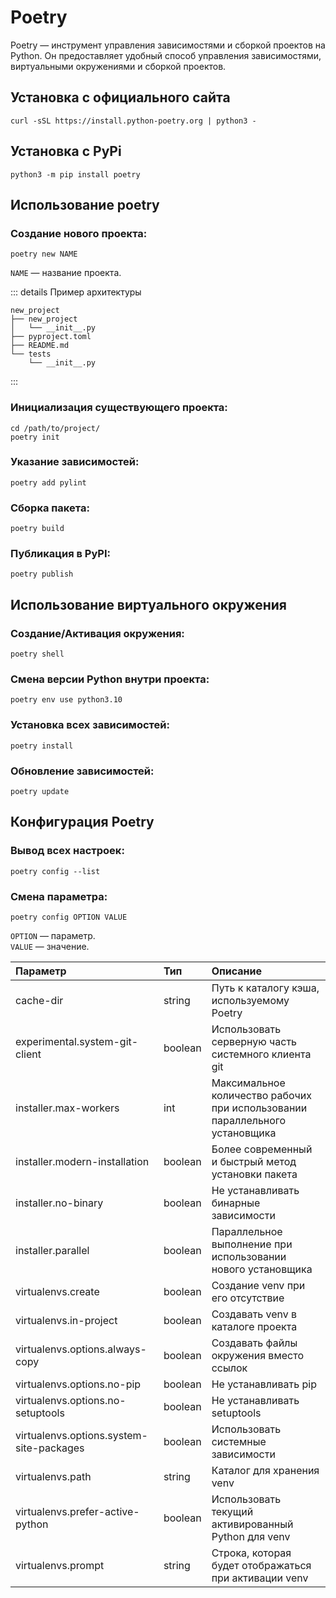 # Poetry

Poetry — инструмент управления зависимостями и сборкой проектов на Python. Он предоставляет удобный способ управления зависимостями, виртуальными окружениями и сборкой проектов.

## Установка с официального сайта

```shell
curl -sSL https://install.python-poetry.org | python3 -
```

## Установка с PyPi

```shell
python3 -m pip install poetry
```

## Использование poetry

### Создание нового проекта:

```shell
poetry new NAME
```

`NAME` — название проекта.

::: details Пример архитектуры

```shell
new_project
├── new_project
│   └── __init__.py
├── pyproject.toml
├── README.md
└── tests
    └── __init__.py
```

:::

### Инициализация существующего проекта:

```shell
cd /path/to/project/
poetry init
```

### Указание зависимостей:

```shell
poetry add pylint
```

### Сборка пакета:

```shell
poetry build
```

### Публикация в PyPI:

```shell
poetry publish
```

## Использование виртуального окружения

### Создание/Активация окружения:

```shell
poetry shell
```

### Смена версии Python внутри проекта:

```shell
poetry env use python3.10
```

### Установка всех зависимостей:

```shell
poetry install
```

### Обновление зависимостей:

```shell
poetry update
```

## Конфигурация Poetry

### Вывод всех настроек:

```shell
poetry config --list
```

### Смена параметра:

```shell
poetry config OPTION VALUE
```

`OPTION` — параметр. \
`VALUE` — значение.

| Параметр                                 | Тип     | Описание                                                                    |
| :--------------------------------------- | :------ | :-------------------------------------------------------------------------- |
| cache-dir                                | string  | Путь к каталогу кэша, используемому Poetry                                  |
| experimental.system-git-client           | boolean | Использовать серверную часть системного клиента git                         |
| installer.max-workers                    | int     | Максимальное количество рабочих при использовании параллельного установщика |
| installer.modern-installation            | boolean | Более современный и быстрый метод установки пакета                          |
| installer.no-binary                      | boolean | Не устанавливать бинарные зависимости                                       |
| installer.parallel                       | boolean | Параллельное выполнение при использовании нового установщика                |
| virtualenvs.create                       | boolean | Создание venv при его отсутствие                                            |
| virtualenvs.in-project                   | boolean | Создавать venv в каталоге проекта                                           |
| virtualenvs.options.always-copy          | boolean | Создавать файлы окружения вместо ссылок                                     |
| virtualenvs.options.no-pip               | boolean | Не устанавливать pip                                                        |
| virtualenvs.options.no-setuptools        | boolean | Не устанавливать setuptools                                                 |
| virtualenvs.options.system-site-packages | boolean | Использовать системные зависимости                                          |
| virtualenvs.path                         | string  | Каталог для хранения venv                                                   |
| virtualenvs.prefer-active-python         | boolean | Использовать текущий активированный Python для venv                         |
| virtualenvs.prompt                       | string  | Строка, которая будет отображаться при активации venv                       |
